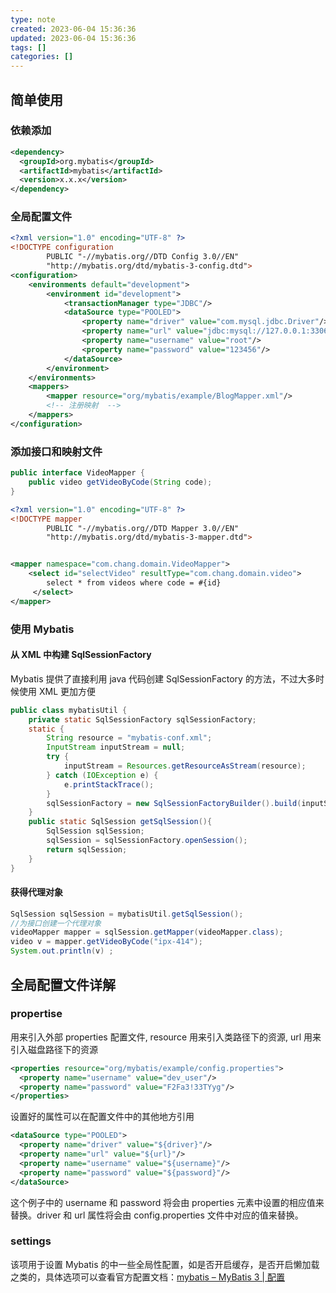 ```yaml
---
type: note
created: 2023-06-04 15:36:36
updated: 2023-06-04 15:36:36
tags: []
categories: []
---
```


## 简单使用

### 依赖添加

```xml
<dependency>
  <groupId>org.mybatis</groupId>
  <artifactId>mybatis</artifactId>
  <version>x.x.x</version>
</dependency>
```

### 全局配置文件

```xml
<?xml version="1.0" encoding="UTF-8" ?>
<!DOCTYPE configuration
        PUBLIC "-//mybatis.org//DTD Config 3.0//EN"
        "http://mybatis.org/dtd/mybatis-3-config.dtd">
<configuration>
    <environments default="development">
        <environment id="development">
            <transactionManager type="JDBC"/>
            <dataSource type="POOLED">
                <property name="driver" value="com.mysql.jdbc.Driver"/>
                <property name="url" value="jdbc:mysql://127.0.0.1:3306"/>
                <property name="username" value="root"/>
                <property name="password" value="123456"/>
            </dataSource>
        </environment>
    </environments>
    <mappers>
        <mapper resource="org/mybatis/example/BlogMapper.xml"/>
        <!-- 注册映射  -->
    </mappers>
</configuration>
```

### 添加接口和映射文件

```java
public interface VideoMapper {
    public video getVideoByCode(String code);
}
```

```xml
<?xml version="1.0" encoding="UTF-8" ?>
<!DOCTYPE mapper
        PUBLIC "-//mybatis.org//DTD Mapper 3.0//EN"
        "http://mybatis.org/dtd/mybatis-3-mapper.dtd">


<mapper namespace="com.chang.domain.VideoMapper">
    <select id="selectVideo" resultType="com.chang.domain.video">
        select * from videos where code = #{id}
     </select>
</mapper>
```

### 使用 Mybatis

#### 从 XML 中构建 SqlSessionFactory

Mybatis 提供了直接利用 java 代码创建 SqlSessionFactory 的方法，不过大多时候使用 XML 更加方便

```java
public class mybatisUtil {
    private static SqlSessionFactory sqlSessionFactory;
    static {
        String resource = "mybatis-conf.xml";
        InputStream inputStream = null;
        try {
            inputStream = Resources.getResourceAsStream(resource);
        } catch (IOException e) {
            e.printStackTrace();
        }
        sqlSessionFactory = new SqlSessionFactoryBuilder().build(inputStream);
    }
    public static SqlSession getSqlSession(){
        SqlSession sqlSession;
        sqlSession = sqlSessionFactory.openSession();
        return sqlSession;
    }
}
```

#### 获得代理对象

```java
SqlSession sqlSession = mybatisUtil.getSqlSession();
//为接口创建一个代理对象
videoMapper mapper = sqlSession.getMapper(videoMapper.class);
video v = mapper.getVideoByCode("ipx-414");
System.out.println(v) ;
```

## 全局配置文件详解

### propertise

用来引入外部 properties 配置文件, resource 用来引入类路径下的资源, url 用来引入磁盘路径下的资源

```xml
<properties resource="org/mybatis/example/config.properties">
  <property name="username" value="dev_user"/>
  <property name="password" value="F2Fa3!33TYyg"/>
</properties>
```

设置好的属性可以在配置文件中的其他地方引用

```xml
<dataSource type="POOLED">
  <property name="driver" value="${driver}"/>
  <property name="url" value="${url}"/>
  <property name="username" value="${username}"/>
  <property name="password" value="${password}"/>
</dataSource>
```

这个例子中的 username 和 password 将会由 properties 元素中设置的相应值来替换。driver 和 url 属性将会由 config.properties 文件中对应的值来替换。

### settings

该项用于设置 Mybatis 的中一些全局性配置，如是否开启缓存，是否开启懒加载之类的，具体选项可以查看官方配置文档：[mybatis – MyBatis 3 | 配置](https://mybatis.org/mybatis-3/zh/configuration.html#%E8%AE%BE%E7%BD%AE%EF%BC%88settings%EF%BC%89)
